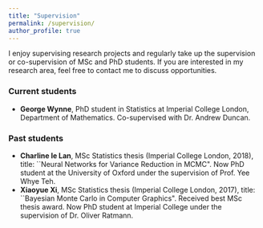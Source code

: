 ```yaml
---
title: "Supervision"
permalink: /supervision/
author_profile: true
---
```


I enjoy supervising research projects and regularly take up the supervision or co-supervision of MSc and PhD students. If you are interested in my research area, feel free to contact me to discuss opportunities.

### Current students

* **George Wynne**, PhD student in Statistics at Imperial College London, Department of Mathematics. Co-supervised with Dr. Andrew Duncan.

### Past students

* **Charline le Lan**, MSc Statistics thesis (Imperial College London, 2018), title: ``Neural Networks for Variance Reduction in MCMC". Now PhD student at the University of Oxford under the supervision of Prof. Yee Whye Teh. 
* **Xiaoyue Xi**, MSc Statistics thesis (Imperial College London, 2017), title: ``Bayesian Monte Carlo in Computer Graphics". Received best MSc thesis award. Now PhD student at Imperial College under the supervision of Dr. Oliver Ratmann. 
